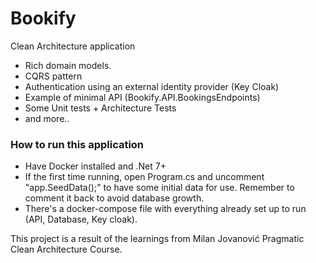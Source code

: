 # Bookify

Clean Architecture application
* Rich domain models.
* CQRS pattern
* Authentication using an external identity provider (Key Cloak)
* Example of minimal API (Bookify.API.BookingsEndpoints)
* Some Unit tests + Architecture Tests
* and more..

### How to run this application
* Have Docker installed and .Net 7+
* If the first time running, open Program.cs and uncomment "app.SeedData();" to have some initial data for use. Remember to comment it back to avoid database growth.
* There's a docker-compose file with everything already set up to run (API, Database, Key cloak).

This project is a result of the learnings from Milan Jovanović Pragmatic Clean Architecture Course.
